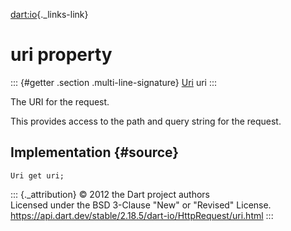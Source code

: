 [dart:io](../../dart-io/dart-io-library){._links-link}

uri property
============

::: {#getter .section .multi-line-signature}
[Uri](../../dart-core/uri-class) uri
:::

The URI for the request.

This provides access to the path and query string for the request.

Implementation {#source}
--------------

``` {.language-dart data-language="dart"}
Uri get uri;
```

::: {._attribution}
© 2012 the Dart project authors\
Licensed under the BSD 3-Clause \"New\" or \"Revised\" License.\
<https://api.dart.dev/stable/2.18.5/dart-io/HttpRequest/uri.html>
:::

